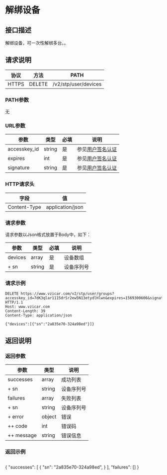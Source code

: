 # 解绑设备

## 接口描述

解绑设备，可一次性解绑多台。。

## 请求说明

协议 | 方法 | PATH 
---|---|---
HTTPS | DELETE | /v2/stp/user/devices

### PATH参数

无

### URL参数

参数 | 类型 | 必填 | 说明
---|---|---|---
accesskey_id | string | 是 | 参见[用户签名认证](/SIGNATURE.md)
expires | int | 是 | 参见[用户签名认证](/SIGNATURE.md)
signature | string | 是 | 参见[用户签名认证](/SIGNATURE.md)

### HTTP请求头

字段 | 值
---|---
Content-Type | application/json

### 请求参数

请求参数以Json格式放置于Body中，如下：

参数 | 类型 | 必填 | 说明 
---|---|---|---
devices | array | 是 | 设备数组
+ sn | string | 是 | 设备序列号

### 请求示例

```
DELETE https://www.vzicar.com/v2/stp/user/groups?accesskey_id=7dK3qlar1115drSr2ew5N13etydlHlwn&expires=1569300606&signature=%2FLfu88AKh3KkRtaRQROM7zlVcgE%3D HTTP/1.1
Host: www.vzicar.com
Content-Length: 39
Content-Type: application/json

{"devices":[{"sn":"2a835e70-324a98ed"}]}
```

## 返回说明

### 返回参数

参数 | 类型 | 说明
---|---|---
successes | array | 成功列表
+ sn | string | 设备序列号
failures | array | 失败列表
+ sn | string | 设备序列号
+ error | object | 错误
++ code | int | 错误码
++ message | string | 错误信息

### 返回示例

```
```
{
  "successes": [
    {
      "sn": "2a835e70-324a98ed",
    }
  ],
  "failures": []
}
```